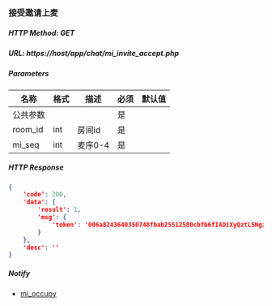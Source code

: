### 接受邀请上麦

##### HTTP Method: GET
##### URL: https://host/app/chat/mi_invite_accept.php


#####  Parameters
名称|格式|描述|必须|默认值
---|---|---|---|---
公共参数|||是|
room_id|int|房间id|是|
mi_seq|int|麦序0-4|是|


##### HTTP Response
```json
{
	'code': 200,
	'data': {
		'result': 1,
		'msg': {
			'token': '006a8243640350748fbab25512580cbfb6fIADiXyQztL5NgzGSD2FOIY34J6qLVFmpIsPj01Enj+VekVIhlmvEEZEcIgAvmwAAK42NXQQAAQAAAAAAAwAAAAAAAgAAAAAABAAAAAAA'
		}
	},
	'desc': ''
}
```

##### Notify
* [mi_occupy](room.md)